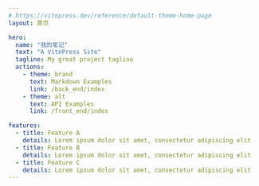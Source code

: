 ```yaml
---
# https://vitepress.dev/reference/default-theme-home-page
layout: 首页

hero:
  name: "我的笔记"
  text: "A VitePress Site"
  tagline: My great project tagline
  actions:
    - theme: brand
      text: Markdown Examples
      link: /back_end/index
    - theme: alt
      text: API Examples
      link: /front_end/index

features:
  - title: Feature A
    details: Lorem ipsum dolor sit amet, consectetur adipiscing elit
  - title: Feature B
    details: Lorem ipsum dolor sit amet, consectetur adipiscing elit
  - title: Feature C
    details: Lorem ipsum dolor sit amet, consectetur adipiscing elit
---
```


